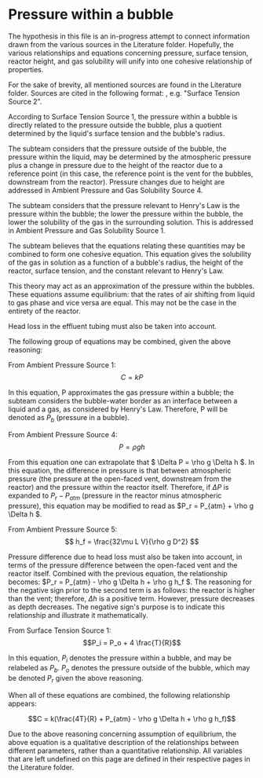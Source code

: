 # Pressure within a bubble

The hypothesis in this file is an in-progress attempt to connect information drawn from the various sources in the Literature folder. Hopefully, the various relationships and equations concerning pressure, surface tension, reactor height, and gas solubility will unify into one cohesive relationship of properties.

For the sake of brevity, all mentioned sources are found in the Literature folder. Sources are cited in the following format: <Page> <Source>, e.g. "Surface Tension Source 2".

According to Surface Tension Source 1, the pressure within a bubble is directly related to the pressure outside the bubble, plus a quotient determined by the liquid's surface tension and the bubble's radius.

The subteam considers that the pressure outside of the bubble, the pressure within the liquid, may be determined by the atmospheric pressure plus a change in pressure due to the height of the reactor due to a reference point (in this case, the reference point is the vent for the bubbles, downstream from the reactor). Pressure changes due to height are addressed in Ambient Pressure and Gas Solubility Source 4.

The subteam considers that the pressure relevant to Henry's Law is the pressure within the bubble; the lower the pressure within the bubble, the lower the solubility of the gas in the surrounding solution. This is addressed in Ambient Pressure and Gas Solubility Source 1.

The subteam believes that the equations relating these quantities may be combined to form one cohesive equation. This equation gives the solubility of the gas in solution as a function of a bubble's radius, the height of the reactor, surface tension, and the constant relevant to Henry's Law.

This theory may act as an approximation of the pressure within the bubbles. These equations assume equilibrium: that the rates of air shifting from liquid to gas phase and vice versa are equal. This may not be the case in the entirety of the reactor.

Head loss in the effluent tubing must also be taken into account.

The following group of equations may be combined, given the above reasoning:

From Ambient Pressure Source 1:
$$C = k P $$

In this equation, P approximates the gas pressure within a bubble; the subteam considers the bubble-water border as an interface between a liquid and a gas, as considered by Henry's Law. Therefore, P will be denoted as $P_b$ (pressure in a bubble).

From Ambient Pressure Source 4:
$$ P = \rho g h $$

From this equation one can extrapolate that $ \Delta P = \rho g \Delta h $. In this equation, the difference in pressure is that between atmospheric pressure (the pressure at the open-faced vent, downstream from the reactor) and the pressure within the reactor itself. Therefore, if $\Delta P$ is expanded to $P_r - P_{atm}$ (pressure in the reactor minus atmospheric pressure), this equation may be modified to read as $P_r = P_{atm} + \rho g \Delta h $.


From Ambient Pressure Source 5:
$$ h_f = \frac{32\mu L V}{\rho g D^2} $$

Pressure difference due to head loss must also be taken into account, in terms of the pressure difference between the open-faced vent and the reactor itself. Combined with the previous equation, the relationship becomes: $P_r = P_{atm} - \rho g \Delta h +  \rho g h_f $. The reasoning for the negative sign prior to the second term is as follows: the reactor is higher than the vent; therefore, $\Delta h$ is a positive term. However, pressure decreases as depth decreases. The negative sign's purpose is to indicate this relationship and illustrate it mathematically.  

From Surface Tension Source 1:
$$P_i = P_o + 4 \frac{T}{R}$$

In this equation, $P_i$ denotes the pressure within a bubble, and may be relabeled as $P_b$. $P_o$ denotes the pressure outside of the bubble, which may be denoted $P_r$ given the above reasoning.

When all of these equations are combined, the following relationship appears:

$$C = k(\frac{4T}{R} + P_{atm} - \rho g \Delta h +  \rho g h_f)$$

Due to the above reasoning concerning assumption of equilibrium, the above equation is a qualitative description of the relationships between different parameters, rather than a quantitative relationship. All variables that are left undefined on this page are defined in their respective pages in the Literature folder. 
